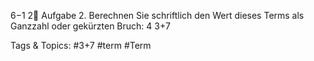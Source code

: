6−1
2
Aufgabe 2. Berechnen Sie schriftlich den Wert dieses Terms als Ganzzahl oder gekürzten Bruch:
4
3+7

   Tags & Topics:
   #3+7
   #term
   #Term